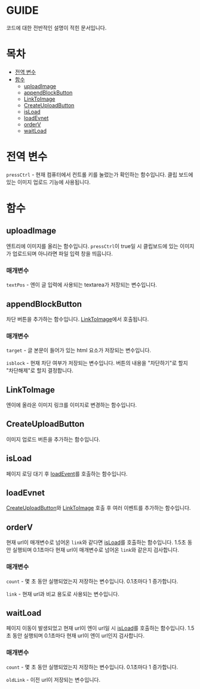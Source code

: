 # GUIDE

코드에 대한 전반적인 설명이 적힌 문서입니다.

# 목차

- [전역 변수](#전역-변수)
- [함수](#함수)
  - [uploadImage](#uploadImage)
  - [appendBlockButton](#appendblockbutton)
  - [LinkToImage](#LinkToImage)
  - [CreateUploadButton](#createuploadbutton)
  - [isLoad](#isLoad)
  - [loadEvnet](#loadEvnet)
  - [orderV](#orderV)
  - [waitLoad](#waitLoad)

# 전역 변수

`pressCtrl` - 현재 컴퓨터에서 컨트롤 키를 눌렀는가 확인하는 함수입니다. 클립 보드에 있는 이미지 업로드 기능에 사용됩니다.

# 함수

## uploadImage

엔트리에 이미지를 올리는 함수입니다.
`pressCtrl`이 true일 시 클립보드에 있는 이미지가 업로드되며 아니라면 파일 입력 창을 띄웁니다.

### 매개변수

`textPos` - 엔이 글 입력에 사용되는 textarea가 저장되는 변수입니다.

## appendBlockButton

차단 버튼을 추가하는 함수입니다. [LinkToImage](#LinkToImage)에서 호출됩니다.

### 매개변수

`target` - 글 본문이 들어가 있는 html 요소가 저장되는 변수입니다.

`isblock` - 현재 차단 여부가 저장되는 변수입니다. 버튼의 내용을 "차단하기"로 할지 "차단해제"로 할지 결정합니다.

## LinkToImage

엔이에 올라온 이미지 링크를 이미지로 변경하는 함수입니다.

## CreateUploadButton

이미지 업로드 버튼을 추가하는 함수입니다.

## isLoad

페이지 로딩 대기 후 [loadEvent](#loadEvnet)를 호출하는 함수입니다.

## loadEvnet

[CreateUploadButton](#createuploadbutton)와 [LinkToImage](#LinkToImage) 호출 후 여러 이벤트를 추가하는 함수입니다.

## orderV

현재 url이 매개변수로 넘어온 `link`와 같다면 [isLoad](#isLoad)를 호출하는 함수입니다.
1.5초 동안 실행되며 0.1초마다 현재 url이 매개변수로 넘어온 `link`와 같은지 검사합니다.

### 매개변수

`count` - 몇 초 동안 실행되었는지 저장하는 변수입니다. 0.1초마다 1 증가합니다.

`link` - 현재 url과 비교 용도로 사용되는 변수입니다.

## waitLoad

페이지 이동이 발생되었고 현재 url이 엔이 url일 시 [isLoad](#isLoad)를 호출하는 함수입니다.
1.5초 동안 실행되며 0.1초마다 현재 url이 엔이 url인지 검사합니다.

### 매개변수

`count` - 몇 초 동안 실행되었는지 저장하는 변수입니다. 0.1초마다 1 증가합니다.

`oldLink` - 이전 url이 저장되는 변수입니다.
